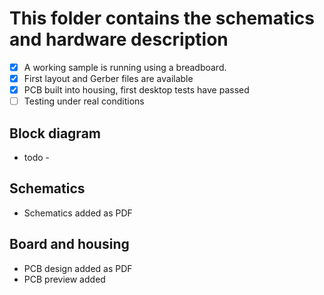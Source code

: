 # This folder contains the schematics and hardware description

- [x] A working sample is running using a breadboard.
- [x] First layout and Gerber files are available
- [x] PCB built into housing, first desktop tests have passed
- [ ] Testing under real conditions

## Block diagram
- todo -

## Schematics
- Schematics added as PDF

## Board and housing
- PCB design added as PDF
- PCB preview added

